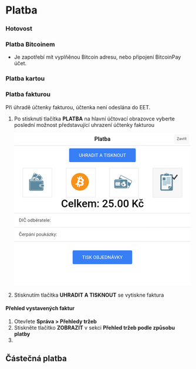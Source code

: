# Platba

### Hotovost
### Platba Bitcoinem
- Je zapotřebí mít vyplňěnou Bitcoin adresu, nebo připojení BitcoinPay účet.
### Platba kartou
### Platba fakturou

Při úhradě účtenky fakturou, účtenka není odeslána do EET.

1. Po stisknutí tlačítka **PLATBA** na hlavní účtovací obrazovce vyberte poslední možnost představující uhrazení účtenky fakturou
   
     ![](img/invoice1.png)
     
2. Stisknutím tlačítka **UHRADIT A TISKNOUT** se vytiskne faktura

#### Přehled vystavených faktur

1. Otevřete **Správa > Přehledy tržeb**
2. Stiskněte tlačítko **ZOBRAZIT** v sekci **Přehled tržeb podle způsobu platby**
3. 
## Částečná platba
